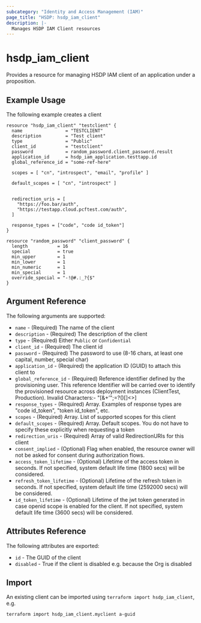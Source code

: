 ```yaml
---
subcategory: "Identity and Access Management (IAM)"
page_title: "HSDP: hsdp_iam_client"
description: |-
  Manages HSDP IAM Client resources
---
```


# hsdp_iam_client

Provides a resource for managing HSDP IAM client of an application under a proposition.

## Example Usage

The following example creates a client

```hcl
resource "hsdp_iam_client" "testclient" {
  name                = "TESTCLIENT"
  description         = "Test client"
  type                = "Public"
  client_id           = "testclient"
  password            = random_password.client_password.result
  application_id      = hsdp_iam_application.testtapp.id
  global_reference_id = "some-ref-here"
  
  scopes = [ "cn", "introspect", "email", "profile" ]

  default_scopes = [ "cn", "introspect" ]


  redirection_uris = [
    "https://foo.bar/auth",
    "https://testapp.cloud.pcftest.com/auth",
  ]

  response_types = ["code", "code id_token"]
}

resource "random_password" "client_password" {
  length           = 16
  special          = true
  min_upper        = 1
  min_lower        = 1
  min_numeric      = 1
  min_special      = 1
  override_special = "-!@#.:_?{$"
}
```

## Argument Reference

The following arguments are supported:

* `name` - (Required) The name of the client
* `description` - (Required) The description of the client
* `type` - (Required) Either `Public` or `Confidential`
* `client_id` - (Required) The client id
* `password` - (Required) The password to use (8-16 chars, at least one capital, number, special char)
* `application_id` - (Required) the application ID (GUID) to attach this client to
* `global_reference_id` - (Required) Reference identifier defined by the provisioning user. This reference Identifier will be carried over to identify the provisioned resource across deployment instances (ClientTest, Production). Invalid Characters:- "[&+’";=?()\[\]<>]
* `response_types` - (Required) Array. Examples of response types are "code id\_token", "token id\_token", etc.
* `scopes` - (Required) Array. List of supported scopes for this client
* `default_scopes` - (Required) Array. Default scopes. You do not have to specify these explicitly when requesting a token
* `redirection_uris` - (Required) Array of valid RedirectionURIs for this client
* `consent_implied` - (Optional) Flag when enabled, the resource owner will not be asked for consent during authorization flows.
* `access_token_lifetime` - (Optional) Lifetime of the access token in seconds. If not specified, system default life time (1800 secs) will be considered.
* `refresh_token_lifetime` - (Optional) Lifetime of the refresh token in seconds. If not specified, system default life time (2592000 secs) will be considered.
* `id_token_lifetime` - (Optional) Lifetime of the jwt token generated in case openid scope is enabled for the client. If not specified, system default life time (3600 secs) will be considered.

## Attributes Reference

The following attributes are exported:

* `id` - The GUID of the client
* `disabled` - True if the client is disabled e.g. because the Org is disabled

## Import

An existing client can be imported using `terraform import hsdp_iam_client`, e.g.

```shell
terraform import hsdp_iam_client.myclient a-guid
```
